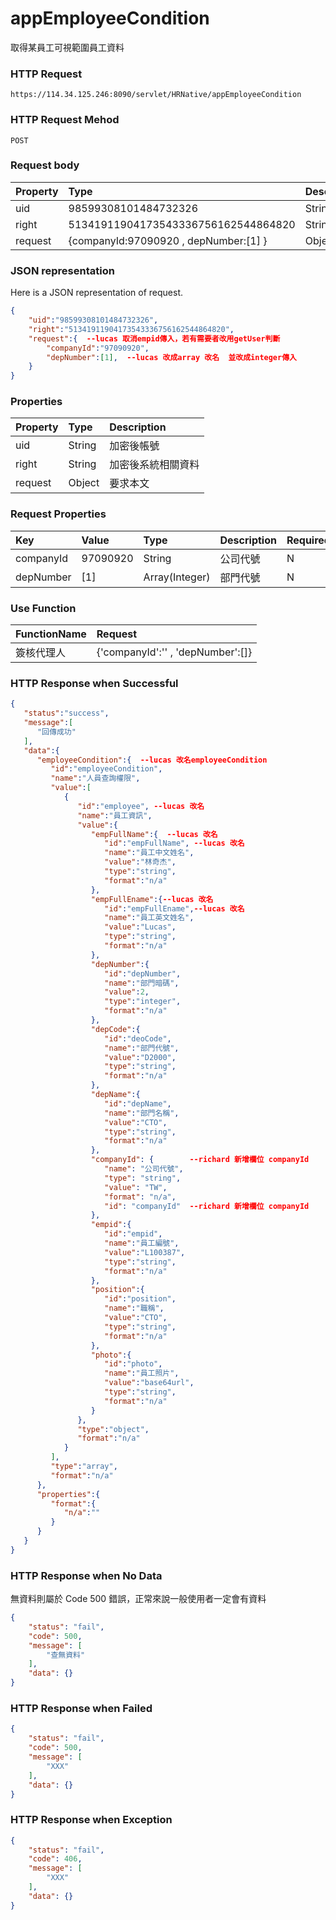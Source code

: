 # appEmployeeCondition
取得某員工可視範圍員工資料

### HTTP Request
```
https://114.34.125.246:8090/servlet/HRNative/appEmployeeCondition
```

### HTTP Request Mehod
```
POST
```

### Request body
| Property | Type | Description |
|:---------|:-----|:------------|
| uid | 98599308101484732326 | String | 需透過appLogin取得
| right | 51341911904173543336756162544864820 | String | 需透過appLogin取得 |
| request | {companyId:97090920 , depNumber:[1] } | Object | 查詢條件

### JSON representation
Here is a JSON representation of request.
```json
{
    "uid":"98599308101484732326",
    "right":"51341911904173543336756162544864820",
    "request":{  --lucas 取消empid傳入，若有需要者改用getUser判斷
        "companyId":"97090920",
        "depNumber":[1],  --lucas 改成array 改名  並改成integer傳入
    }
}
```

### Properties
| Property | Type | Description |
|:---------|:-----|:------------|
| uid   | String | 加密後帳號 |
| right | String | 加密後系統相關資料 |
| request | Object | 要求本文 |

### Request Properties
| Key | Value | Type | Description | Required | Format |
|:----------|:-------------|:-----|:------------|:------------|:------------|
| companyId | 97090920 | String | 公司代號 | N | n/a |
| depNumber | [1] | Array(Integer) | 部門代號 | N | n/a |

### Use Function
| FunctionName | Request |
|:---------|:-----|
| 簽核代理人 | {'companyId':'' , 'depNumber':[]} |

### HTTP Response when Successful
```json
{
   "status":"success",
   "message":[
      "回傳成功"
   ],
   "data":{
      "employeeCondition":{  --lucas 改名employeeCondition
         "id":"employeeCondition",
         "name":"人員查詢權限",
         "value":[
            {
               "id":"employee", --lucas 改名
               "name":"員工資訊",
               "value":{
                  "empFullName":{  --lucas 改名
                     "id":"empFullName", --lucas 改名
                     "name":"員工中文姓名",
                     "value":"林奇杰",
                     "type":"string",
                     "format":"n/a"
                  },
                  "empFullEname":{--lucas 改名
                     "id":"empFullEname",--lucas 改名
                     "name":"員工英文姓名",
                     "value":"Lucas",
                     "type":"string",
                     "format":"n/a"
                  },
                  "depNumber":{
                     "id":"depNumber",
                     "name":"部門暗碼",
                     "value":2,
                     "type":"integer",
                     "format":"n/a"
                  },
                  "depCode":{
                     "id":"deoCode",
                     "name":"部門代號",
                     "value":"D2000",
                     "type":"string",
                     "format":"n/a"
                  },
                  "depName":{
                     "id":"depName",
                     "name":"部門名稱",
                     "value":"CTO",
                     "type":"string",
                     "format":"n/a"
                  },
                  "companyId": {        --richard 新增欄位 companyId
                     "name": "公司代號",
                     "type": "string",
                     "value": "TW",
                     "format": "n/a",
                     "id": "companyId"  --richard 新增欄位 companyId
                  },
                  "empid":{
                     "id":"empid",
                     "name":"員工編號",
                     "value":"L100387",
                     "type":"string",
                     "format":"n/a"
                  },
                  "position":{
                     "id":"position",
                     "name":"職稱",
                     "value":"CTO",
                     "type":"string",
                     "format":"n/a"
                  },
                  "photo":{
                     "id":"photo",
                     "name":"員工照片",
                     "value":"base64url",
                     "type":"string",
                     "format":"n/a"
                  }
               },
               "type":"object",
               "format":"n/a"
            }
         ],
         "type":"array",
         "format":"n/a"
      },
      "properties":{
         "format":{
            "n/a":""
         }
      }
   }
}
```

### HTTP Response when No Data
無資料則屬於 Code 500 錯誤，正常來說一般使用者一定會有資料
```json
{
    "status": "fail",
    "code": 500,
    "message": [
        "查無資料"
    ],
    "data": {}
}
```

### HTTP Response when Failed
```json
{
    "status": "fail",
    "code": 500,
    "message": [
        "XXX"
    ],
    "data": {}
}
```

### HTTP Response when Exception
```json
{
    "status": "fail",
    "code": 406,
    "message": [
        "XXX"
    ],
    "data": {}
}
```
